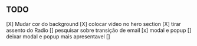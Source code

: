 ## TODO

[X] Mudar cor do background
[X] colocar video no hero section
[X] tirar assento do Radio
[] pesquisar sobre transição de email
[x] modal e popup
[] deixar modal e popup mais apresentavel
[]



